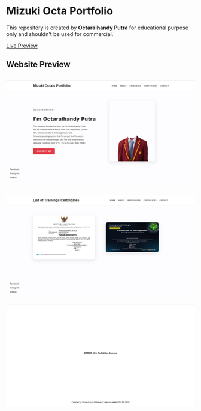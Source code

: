 # Mizuki Octa Portfolio
This repository is created by **Octaraihandy Putra** for educational purpose only and shouldn't be used for commercial.

[Live Preview](https://octauuuzy.github.io/portfolio-smkn40/)

## Website Preview

![Website 1](https://github.com/Octauuuzy/portfolio-smkn40/blob/main/preview/preview2.png) 
-
![Website 2](https://github.com/Octauuuzy/portfolio-smkn40/blob/main/preview/preview1.png)
-
![Error Handler](https://github.com/Octauuuzy/portfolio-smkn40/blob/main/preview/err_handler.png)
